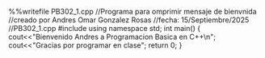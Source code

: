 %%writefile PB302_1.cpp
//Programa para omprimir mensaje de bienvnida
//creado por Andres Omar Gonzalez Rosas
//fecha: 15/Septiembre/2025
//PB302_1.cpp
#include <iostream>
using namespace std;
int main()
{
cout<<"Bienvenido Andres a Programacion Basica en C++\n";
  cout<<"Gracias por programar en clase";
  return 0;
}
